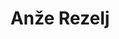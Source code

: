 ---
SICRIS: null
draft: false
fixName: anže_rezelj
lab: Visual Cognitive Systems Laboratory
labPos: Laboratory Member
location: R2.36 - Kabinet LUVSS
mailInfo: anze.rezelj@fri.uni-lj.si
officeHours: null
profName: Assist. Anže Rezelj
profTitle: Assistant
telephoneInfo: null
title: Anže Rezelj
---